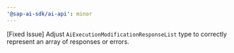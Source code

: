 ```yaml
---
'@sap-ai-sdk/ai-api': minor
---
```


[Fixed Issue] Adjust `AiExecutionModificationResponseList` type to correctly represent an array of responses or errors.
